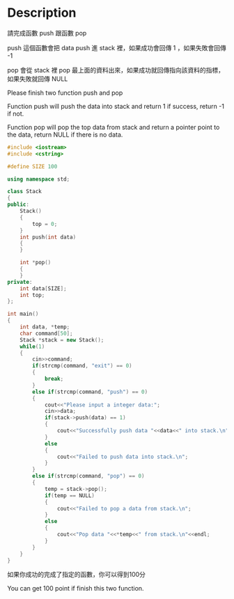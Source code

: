 # Description

請完成函數 push 跟函數 pop

push 這個函數會把 data push 進 stack 裡，如果成功會回傳 1 ，如果失敗會回傳 -1

pop 會從 stack 裡 pop 最上面的資料出來，如果成功就回傳指向該資料的指標，如果失敗就回傳 NULL

Please finish two function push and pop

Function push will push the data into stack and return 1 if success, return -1 if not.

Function pop will pop the top data from stack and return a pointer point to the data, return NULL if there is no data.

```cpp
#include <iostream>
#include <cstring>

#define SIZE 100

using namespace std;

class Stack
{
public:
    Stack()
    {
        top = 0;
    }
    int push(int data)
    {
    }

    int *pop()
    {
    }
private:
    int data[SIZE];
    int top;
};

int main()
{
    int data, *temp;
    char command[50];
    Stack *stack = new Stack();
    while(1)
    {
        cin>>command;
        if(strcmp(command, "exit") == 0)
        {
            break;
        }
        else if(strcmp(command, "push") == 0)
        {
            cout<<"Please input a integer data:";
            cin>>data;
            if(stack->push(data) == 1)
            {
                cout<<"Successfully push data "<<data<<" into stack.\n";
            }
            else
            {
                cout<<"Failed to push data into stack.\n";
            }
        }
        else if(strcmp(command, "pop") == 0) 
        {
            temp = stack->pop();
            if(temp == NULL)
            {
                cout<<"Failed to pop a data from stack.\n";
            }
            else
            {
                cout<<"Pop data "<<*temp<<" from stack.\n"<<endl;
            }
        }
    }
}
```
如果你成功的完成了指定的函數，你可以得到100分

You can get 100 point if finish this two function.
